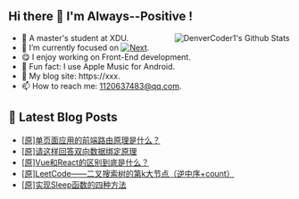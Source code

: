 ## Hi there 👋 I'm Always--Positive !
<div>
  <img alt="DenverCoder1's Github Stats" src="https://denvercoder1-github-readme-stats.vercel.app/api?username=qq1120637483&show_icons=true&count_private=true&theme=react&hide_border=true&hide_title=true&bg_color=1F222E&title_color=F85D7F&icon_color=F8D866" align= "right" />

- 🎒 A master's student at XDU. 
- 🔬 I’m currently focused on [![Next](https://img.shields.io/badge/-Next-brightgreen)](https://). 
- 😋 I enjoy working on Front-End development.
- 🎵 Fun fact: I use Apple Music for Android.
- 📝 My blog site: https://xxx.
- 📫 How to reach me:  1120637483@qq.com.
</div>  


## 📕 Latest Blog Posts

<!-- BLOG-POST-LIST:START -->
- [[原]单页面应用的前端路由原理是什么？](https://blog.csdn.net/sinat_41696687/article/details/123368163)
- [[原]请这样回答双向数据绑定原理](https://blog.csdn.net/sinat_41696687/article/details/123362327)
- [[原]Vue和React的区别到底是什么？](https://blog.csdn.net/sinat_41696687/article/details/123311438)
- [[原]LeetCode——二叉搜索树的第k大节点（逆中序+count）](https://blog.csdn.net/sinat_41696687/article/details/123306478)
- [[原]实现Sleep函数的四种方法](https://blog.csdn.net/sinat_41696687/article/details/123263576)
<!-- BLOG-POST-LIST:END -->









